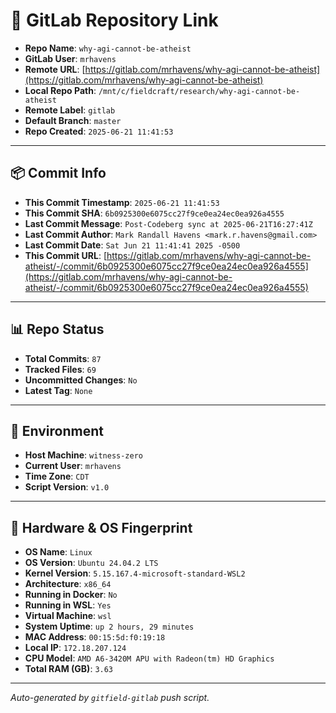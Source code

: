 # 🔗 GitLab Repository Link

- **Repo Name**: `why-agi-cannot-be-atheist`
- **GitLab User**: `mrhavens`
- **Remote URL**: [https://gitlab.com/mrhavens/why-agi-cannot-be-atheist](https://gitlab.com/mrhavens/why-agi-cannot-be-atheist)
- **Local Repo Path**: `/mnt/c/fieldcraft/research/why-agi-cannot-be-atheist`
- **Remote Label**: `gitlab`
- **Default Branch**: `master`
- **Repo Created**: `2025-06-21 11:41:53`

---

## 📦 Commit Info

- **This Commit Timestamp**: `2025-06-21 11:41:53`
- **This Commit SHA**: `6b0925300e6075cc27f9ce0ea24ec0ea926a4555`
- **Last Commit Message**: `Post-Codeberg sync at 2025-06-21T16:27:41Z`
- **Last Commit Author**: `Mark Randall Havens <mark.r.havens@gmail.com>`
- **Last Commit Date**: `Sat Jun 21 11:41:41 2025 -0500`
- **This Commit URL**: [https://gitlab.com/mrhavens/why-agi-cannot-be-atheist/-/commit/6b0925300e6075cc27f9ce0ea24ec0ea926a4555](https://gitlab.com/mrhavens/why-agi-cannot-be-atheist/-/commit/6b0925300e6075cc27f9ce0ea24ec0ea926a4555)

---

## 📊 Repo Status

- **Total Commits**: `87`
- **Tracked Files**: `69`
- **Uncommitted Changes**: `No`
- **Latest Tag**: `None`

---

## 🧽 Environment

- **Host Machine**: `witness-zero`
- **Current User**: `mrhavens`
- **Time Zone**: `CDT`
- **Script Version**: `v1.0`

---

## 🧬 Hardware & OS Fingerprint

- **OS Name**: `Linux`
- **OS Version**: `Ubuntu 24.04.2 LTS`
- **Kernel Version**: `5.15.167.4-microsoft-standard-WSL2`
- **Architecture**: `x86_64`
- **Running in Docker**: `No`
- **Running in WSL**: `Yes`
- **Virtual Machine**: `wsl`
- **System Uptime**: `up 2 hours, 29 minutes`
- **MAC Address**: `00:15:5d:f0:19:18`
- **Local IP**: `172.18.207.124`
- **CPU Model**: `AMD A6-3420M APU with Radeon(tm) HD Graphics`
- **Total RAM (GB)**: `3.63`

---

_Auto-generated by `gitfield-gitlab` push script._
